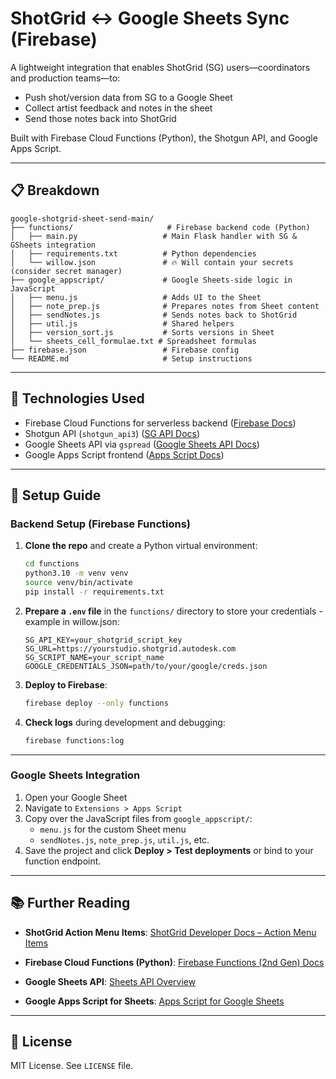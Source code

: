 # ShotGrid ↔ Google Sheets Sync (Firebase)

A lightweight integration that enables ShotGrid (SG) users—coordinators and production teams—to:

- Push shot/version data from SG to a Google Sheet
- Collect artist feedback and notes in the sheet
- Send those notes back into ShotGrid

Built with Firebase Cloud Functions (Python), the Shotgun API, and Google Apps Script.

---

## 📋 Breakdown

```
google-shotgrid-sheet-send-main/
├── functions/                     # Firebase backend code (Python)
│   ├── main.py                   # Main Flask handler with SG & GSheets integration
│   ├── requirements.txt          # Python dependencies
│   └── willow.json               # 🔥 Will contain your secrets (consider secret manager)
├── google_appscript/             # Google Sheets-side logic in JavaScript
│   ├── menu.js                   # Adds UI to the Sheet
│   ├── note_prep.js              # Prepares notes from Sheet content
│   ├── sendNotes.js              # Sends notes back to ShotGrid
│   ├── util.js                   # Shared helpers
│   ├── version_sort.js           # Sorts versions in Sheet
│   └── sheets_cell_formulae.txt # Spreadsheet formulas
├── firebase.json                 # Firebase config
└── README.md                     # Setup instructions
```

---

## 🔧 Technologies Used

- Firebase Cloud Functions for serverless backend ([Firebase Docs](https://firebase.google.com/docs/functions))
- Shotgun API (`shotgun_api3`) ([SG API Docs](https://help.autodesk.com/view/SGDEV/ENU/))
- Google Sheets API via `gspread` ([Google Sheets API Docs](https://developers.google.com/sheets/api))
- Google Apps Script frontend ([Apps Script Docs](https://developers.google.com/apps-script))

---

## 🚀 Setup Guide

### Backend Setup (Firebase Functions)

1. **Clone the repo** and create a Python virtual environment:
    ```bash
    cd functions
    python3.10 -m venv venv
    source venv/bin/activate
    pip install -r requirements.txt
    ```

2. **Prepare a `.env` file** in the `functions/` directory to store your credentials - example in willow.json:
    ```env
    SG_API_KEY=your_shotgrid_script_key
    SG_URL=https://yourstudio.shotgrid.autodesk.com
    SG_SCRIPT_NAME=your_script_name
    GOOGLE_CREDENTIALS_JSON=path/to/your/google/creds.json
    ```

3. **Deploy to Firebase**:
    ```bash
    firebase deploy --only functions
    ```

4. **Check logs** during development and debugging:
    ```bash
    firebase functions:log
    ```

---

### Google Sheets Integration

1. Open your Google Sheet
2. Navigate to `Extensions > Apps Script`
3. Copy over the JavaScript files from `google_appscript/`:
    - `menu.js` for the custom Sheet menu
    - `sendNotes.js`, `note_prep.js`, `util.js`, etc.
4. Save the project and click **Deploy > Test deployments** or bind to your function endpoint.

---

## 📚 Further Reading

- **ShotGrid Action Menu Items**:
  [ShotGrid Developer Docs – Action Menu Items](https://help.autodesk.com/view/SGDEV/ENU/?guid=SGD_ami_action_menu_items_create_html)

- **Firebase Cloud Functions (Python)**:
  [Firebase Functions (2nd Gen) Docs](https://firebase.google.com/docs/functions/get-started)

- **Google Sheets API**:
  [Sheets API Overview](https://developers.google.com/sheets/api/guides/concepts)

- **Google Apps Script for Sheets**:
  [Apps Script for Google Sheets](https://developers.google.com/apps-script/guides/sheets)

---

## 🧾 License

MIT License. See `LICENSE` file.
